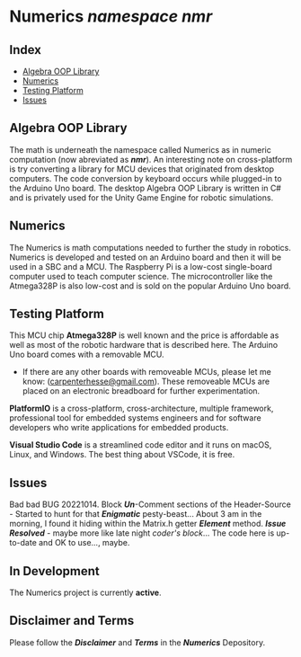 # Numerics *namespace nmr*

## Index

- [Algebra OOP Library](#algebra-oop-library)
- [Numerics](#numerics)
- [Testing Platform](#testing-platform)
- [Issues](#issues)

## Algebra OOP Library

The math is underneath the namespace called Numerics as in numeric computation (now abreviated as ***nmr***). An interesting note on cross-platform is try converting a library for MCU devices that originated from desktop computers. The code conversion by keyboard occurs while plugged-in to the Arduino Uno board. The desktop Algebra OOP Library is written in C# and is privately used for the Unity Game Engine for robotic simulations.

## Numerics

The Numerics is math computations needed to further the study in robotics. Numerics is developed and tested on an Arduino board and then it will be used in a SBC and a MCU. The Raspberry Pi is a low-cost single-board computer used to teach computer science. The microcontroller like the Atmega328P is also low-cost and is sold on the popular Arduino Uno board.

## Testing Platform

This MCU chip **Atmega328P** is well known and the price is affordable as well as most of the robotic hardware that is described here. The Arduino Uno board comes with a removable MCU.

+ If there are any other boards with removeable MCUs, please let me know: (carpenterhesse@gmail.com). These removeable MCUs are placed on an electronic breadboard for further experimentation.

**PlatformIO** is a cross-platform, cross-architecture, multiple framework, professional tool for embedded systems engineers and for software developers who write applications for embedded products. 

**Visual Studio Code** is a streamlined code editor and it runs on macOS, Linux, and Windows. The best thing about VSCode, it is free.

## Issues

Bad bad BUG 20221014. Block ***Un***-Comment sections of the Header-Source - Started to hunt for that ***Enigmatic*** pesty-beast... About 3 am in the morning, I found it hiding within the Matrix.h getter ***Element*** method. ***Issue Resolved*** - maybe more like late night *coder's block*... The code here is up-to-date and OK to use..., maybe.

## In Development

The Numerics project is currently **active**.

## Disclaimer and Terms

Please follow the ***Disclaimer*** and ***Terms*** in the ***Numerics*** Depository.
